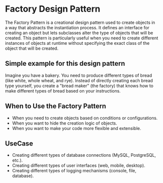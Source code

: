 # Factory Design Pattern 


The Factory Pattern is a creational design pattern used to create objects in a way that abstracts the instantiation process. It defines an interface for creating an object but lets subclasses alter the type of objects that will be created. This pattern is particularly useful when you need to create different instances of objects at runtime without specifying the exact class of the object that will be created.    


## Simple example for this design pattern 

Imagine you have a bakery. You need to produce different types of bread (like white, whole wheat, and rye). Instead of directly creating each bread type yourself, you create a "bread maker" (the factory) that knows how to make different types of bread based on your instructions.

## When to Use the Factory Pattern

* When you need to create objects based on conditions or configurations.
* When you want to hide the creation logic of objects.
* When you want to make your code more flexible and extensible. 

## UseCase 

* Creating different types of database connections (MySQL, PostgreSQL, etc.).
* Creating different types of user interfaces (web, mobile, desktop).
* Creating different types of logging mechanisms (console, file, database).